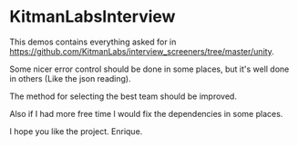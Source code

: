 # KitmanLabsInterview

This demos contains everything asked for in https://github.com/KitmanLabs/interview_screeners/tree/master/unity.

Some nicer error control should be done in some places, but it's well done in others (Like the json reading).

The method for selecting the best team should be improved.

Also if I had more free time I would fix the dependencies in some places.

I hope you like the project.
Enrique.
